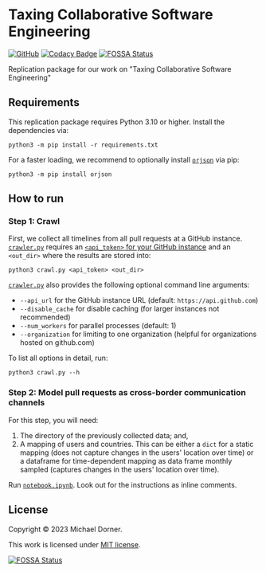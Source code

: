 # Taxing Collaborative Software Engineering

[![GitHub](https://img.shields.io/github/license/michaeldorner/tax_se)](./LICENSE)
[![Codacy Badge](https://app.codacy.com/project/badge/Grade/cca06dbbf55946b883129195e855ecd1)](https://app.codacy.com/gh/michaeldorner/tax_se/dashboard?utm_source=gh&utm_medium=referral&utm_content=&utm_campaign=Badge_grade)
[![FOSSA Status](https://app.fossa.com/api/projects/git%2Bgithub.com%2Fmichaeldorner%2Ftax_se.svg?type=shield)](https://app.fossa.com/projects/git%2Bgithub.com%2Fmichaeldorner%2Ftax_se?ref=badge_shield)

Replication package for our work on "Taxing Collaborative Software Engineering"

## Requirements

This replication package requires Python 3.10 or higher. Install the dependencies via:

```
python3 -m pip install -r requirements.txt
```

For a faster loading, we recommend to optionally install [`orjson`](https://github.com/ijl/orjson) via pip:
```
python3 -m pip install orjson
```

## How to run

### Step 1: Crawl 

First, we collect all timelines from all pull requests at a GitHub instance. [`crawler.py`](crawler.py) requires an [`<api_token>` for your GitHub instance](https://docs.github.com/en/authentication/keeping-your-account-and-data-secure/creating-a-personal-access-token) and an `<out_dir>` where the results are stored into:
```
python3 crawl.py <api_token> <out_dir>
```
[`crawler.py`](crawler.py) also provides the following optional command line arguments:
- `--api_url` for the GitHub instance URL (default: `https://api.github.com`)
- `--disable_cache` for disable caching (for larger instances not recommended)
- `--num_workers` for parallel processes (default: 1)
- `--organization` for limiting to one organization (helpful for organizations hosted on github.com)

To list all options in detail, run:
```
python3 crawl.py --h
```

### Step 2: Model pull requests as cross-border communication channels

For this step, you will need:
1) The directory of the previously collected data; and,
2) A mapping of users and countries. This can be either a `dict` for a static mapping (does not capture changes in the users' location over time) or a dataframe for time-dependent mapping as data frame monthly sampled (captures changes in the users' location over time). 

Run [`notebook.ipynb`](notebook.ipynb). Look out for the instructions as inline comments. 

## License

Copyright © 2023 Michael Dorner.

This work is licensed under [MIT license](LICENSE).



[![FOSSA Status](https://app.fossa.com/api/projects/git%2Bgithub.com%2Fmichaeldorner%2Ftax_se.svg?type=large)](https://app.fossa.com/projects/git%2Bgithub.com%2Fmichaeldorner%2Ftax_se?ref=badge_large)